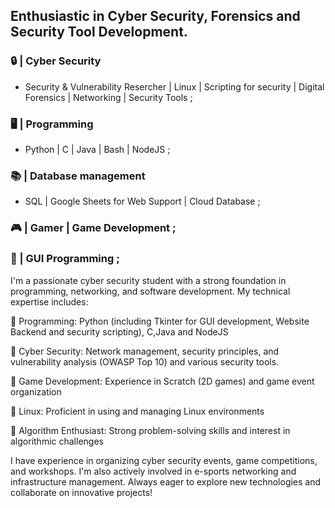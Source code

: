 
##  Enthusiastic in Cyber Security, Forensics and Security Tool Development.

### 🔒 | Cyber Security
 - Security & Vulnerability Resercher | Linux | Scripting for security | Digital Forensics | Networking | Security Tools ;

### 🖥️ | Programming
 - Python | C | Java | Bash | NodeJS ;

### 📚 | Database management  
- SQL | Google Sheets for Web Support | Cloud Database ;
 
### 🎮 | Gamer | Game Development ;

### 🎨 | GUI Programming ;


I'm a passionate cyber security student with a strong foundation in programming, networking, and software development. My technical expertise includes:

🔹 Programming: Python (including Tkinter for GUI development, Website Backend and security scripting), C,Java and NodeJS

🔹 Cyber Security: Network management, security principles, and vulnerability analysis (OWASP Top 10) and various security tools.

🔹 Game Development: Experience in Scratch (2D games) and game event organization

🔹 Linux: Proficient in using and managing Linux environments

🔹 Algorithm Enthusiast: Strong problem-solving skills and interest in algorithmic challenges

I have experience in organizing cyber security events, game competitions, and workshops. I'm also actively involved in e-sports networking and infrastructure management. Always eager to explore new technologies and collaborate on innovative projects!



<!---
Abhiram-ARS/Abhiram-ARS is a ✨ special ✨ repository because its `README.md` (this file) appears on your GitHub profile.
You can click the Preview link to take a look at your changes.
--->
